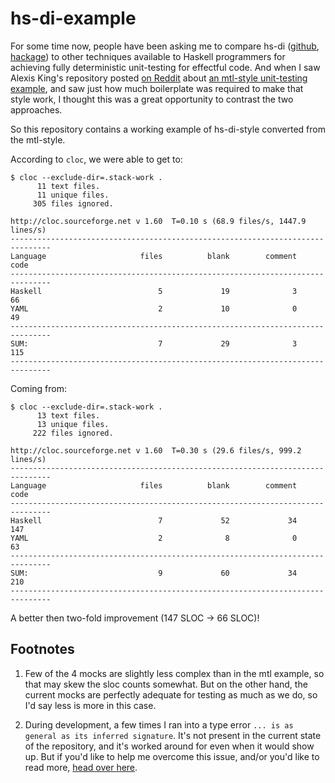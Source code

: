 # hs-di-example

For some time now, people have been asking me to compare hs-di ([github][gh], [hackage][hk]) to other techniques available to Haskell programmers for achieving fully deterministic unit-testing for effectful code. And when I saw Alexis King's repository posted [on Reddit][reddit] about [an mtl-style unit-testing example][fork], and saw just how much boilerplate was required to make that style work, I thought this was a great opportunity to contrast the two approaches.

So this repository contains a working example of hs-di-style converted from the mtl-style.

According to `cloc`, we were able to get to:

```
$ cloc --exclude-dir=.stack-work .
      11 text files.
      11 unique files.
     305 files ignored.

http://cloc.sourceforge.net v 1.60  T=0.10 s (68.9 files/s, 1447.9 lines/s)
-------------------------------------------------------------------------------
Language                     files          blank        comment           code
-------------------------------------------------------------------------------
Haskell                          5             19              3             66
YAML                             2             10              0             49
-------------------------------------------------------------------------------
SUM:                             7             29              3            115
-------------------------------------------------------------------------------
```

Coming from:

```
$ cloc --exclude-dir=.stack-work .
      13 text files.
      13 unique files.
     222 files ignored.

http://cloc.sourceforge.net v 1.60  T=0.30 s (29.6 files/s, 999.2 lines/s)
-------------------------------------------------------------------------------
Language                     files          blank        comment           code
-------------------------------------------------------------------------------
Haskell                          7             52             34            147
YAML                             2              8              0             63
-------------------------------------------------------------------------------
SUM:                             9             60             34            210
-------------------------------------------------------------------------------
```

A better then two-fold improvement (147 SLOC -> 66 SLOC)!

## Footnotes

1. Few of the 4 mocks are slightly less complex than in the mtl example, so that may skew the sloc counts somewhat. But on the other hand, the current mocks are perfectly adequate for testing as much as we do, so I'd say less is more in this case.

2. During development, a few times I ran into a type error `... is as general as its inferred signature`. It's not present in the current state of the repository, and it's worked around for even when it would show up. But if you'd like to help me overcome this issue, and/or you'd like to read more, [head over here](https://gist.github.com/Wizek/396b0a608fa93d7d458a78dbf7c88870).


[fork]: https://github.com/lexi-lambda/mtl-style-example
[gh]: https://github.com/Wizek/hs-di#readme
[hk]: https://hackage.haskell.org/package/hs-di
[reddit]: https://www.reddit.com/r/haskell/comments/78xk5y/mtlstyleexample_a_small_selfcontained_example_of/
[error]: https://gist.github.com/Wizek/d5d66b3f7e95b329fdb2edc1d5207455
